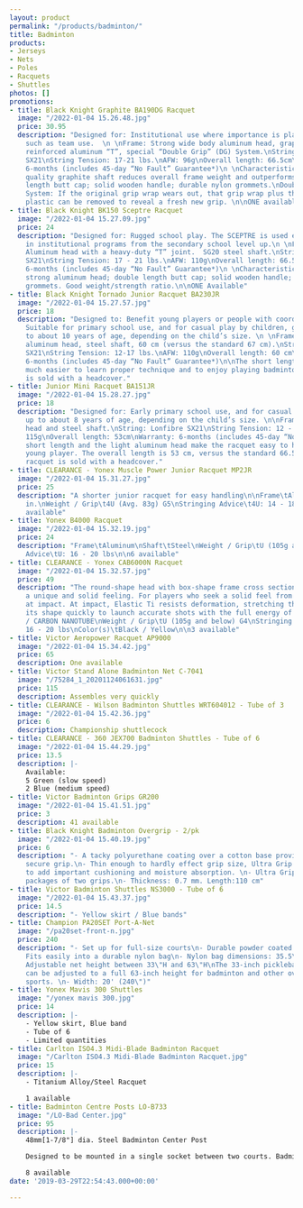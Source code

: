 ```yaml
---
layout: product
permalink: "/products/badminton/"
title: Badminton
products:
- Jerseys
- Nets
- Poles
- Racquets
- Shuttles
photos: []
promotions:
- title: Black Knight Graphite BA190DG Racquet
  image: "/2022-01-04 15.26.48.jpg"
  price: 30.95
  description: "Designed for: Institutional use where importance is placed on playability,
    such as team use.  \n \nFrame: Strong wide body aluminum head, graphite shaft,
    reinforced aluminum “T”, special “Double Grip” (DG) System.\nString: Lonfibre
    SX21\nString Tension: 17-21 lbs.\nAFW: 96g\nOverall length: 66.5cm\nWarranty:
    6-months (includes 45-day “No Fault” Guarantee*)\n \nCharacteristics:\n\nHigh
    quality graphite shaft reduces overall frame weight and outperforms steel shaft.\nDouble
    length butt cap; solid wooden handle; durable nylon grommets.\nDouble Grip (DG)
    System: If the original grip wrap wears out, that grip wrap plus the underlying
    plastic can be removed to reveal a fresh new grip. \n\nONE available at $30.95"
- title: Black Knight BK150 Sceptre Racquet
  image: "/2022-01-04 15.27.09.jpg"
  price: 24
  description: "Designed for: Rugged school play. The SCEPTRE is used extensively
    in institutional programs from the secondary school level up.\n \nFrame: AG10
    Aluminum head with a heavy-duty “T” joint.  SG20 steel shaft.\nString: Lonfibre
    SX21\nString Tension: 17 - 21 lbs.\nAFW: 110g\nOverall length: 66.5cm\nWarranty:
    6-months (includes 45-day “No Fault” Guarantee*)\n \nCharacteristics: Light and
    strong aluminum head; double length butt cap; solid wooden handle; durable nylon
    grommets. Good weight/strength ratio.\n\nONE Available"
- title: Black Knight Tornado Junior Racquet BA230JR
  image: "/2022-01-04 15.27.57.jpg"
  price: 18
  description: "Designed to: Benefit young players or people with coordination problems.
    Suitable for primary school use, and for casual play by children, generally up
    to about 10 years of age, depending on the child’s size. \n \nFrame: Wide-body
    aluminum head, steel shaft, 60 cm (versus the standard 67 cm).\nString: Lonfibre
    SX21\nString Tension: 12-17 lbs.\nAFW: 110g\nOverall length: 60 cm\nWarranty:
    6-months (includes 45-day “No Fault” Guarantee*)\n\nThe short length makes it
    much easier to learn proper technique and to enjoy playing badminton. This racquet
    is sold with a headcover."
- title: Junior Mini Racquet BA151JR
  image: "/2022-01-04 15.28.27.jpg"
  price: 18
  description: "Designed for: Early primary school use, and for casual play by children
    up to about 8 years of age, depending on the child’s size. \n\nFrame: Aluminum
    head and steel shaft.\nString: Lonfibre SX21\nString Tension: 12 - 15 lbs.\nAFW:
    115g\nOverall length: 53cm\nWarranty: 6-months (includes 45-day “No Fault” Guarantee*)\n\nThe
    short length and the light aluminum head make the racquet easy to handle for the
    young player. The overall length is 53 cm, versus the standard 66.5 cm.  This
    racquet is sold with a headcover."
- title: CLEARANCE - Yonex Muscle Power Junior Racquet MP2JR
  image: "/2022-01-04 15.31.27.jpg"
  price: 25
  description: "A shorter junior racquet for easy handling\n\nFrame\tAluminum\nShaft\tSteel\nLength\t21
    in.\nWeight / Grip\t4U (Avg. 83g) G5\nStringing Advice\t4U: 14 - 18 lbs\n\nONE
    available"
- title: Yonex B4000 Racquet
  image: "/2022-01-04 15.32.19.jpg"
  price: 24
  description: "Frame\tAluminum\nShaft\tSteel\nWeight / Grip\tU (105g and below) G4\nStringing
    Advice\tU: 16 - 20 lbs\n\n6 available"
- title: CLEARANCE - Yonex CAB6000N Racquet
  image: "/2022-01-04 15.32.57.jpg"
  price: 49
  description: "The round-shape head with box-shape frame cross section gives Carbonex
    a unique and solid feeling. For players who seek a solid feel from the strings
    at impact. At impact, Elastic Ti resists deformation, stretching then recovering
    its shape quickly to launch accurate shots with the full energy of the swing.\n\nFrame\tAluminum\nShaft\tSteel
    / CARBON NANOTUBE\nWeight / Grip\tU (105g and below) G4\nStringing Advice\tU:
    16 - 20 lbs\nColor(s)\tBlack / Yellow\n\n3 available"
- title: Victor Aeropower Racquet AP9000
  image: "/2022-01-04 15.34.42.jpg"
  price: 65
  description: One available
- title: Victor Stand Alone Badminton Net C-7041
  image: "/75284_1_20201124061631.jpg"
  price: 115
  description: Assembles very quickly
- title: CLEARANCE - Wilson Badminton Shuttles WRT604012 - Tube of 3
  image: "/2022-01-04 15.42.36.jpg"
  price: 6
  description: Championship shuttlecock
- title: CLEARANCE - 360 JEX700 Badminton Shuttles - Tube of 6
  image: "/2022-01-04 15.44.29.jpg"
  price: 13.5
  description: |-
    Available:
    5 Green (slow speed)
    2 Blue (medium speed)
- title: Victor Badminton Grips GR200
  image: "/2022-01-04 15.41.51.jpg"
  price: 3
  description: 41 available
- title: Black Knight Badminton Overgrip - 2/pk
  image: "/2022-01-04 15.40.19.jpg"
  price: 6
  description: "- A tacky polyurethane coating over a cotton base provides an instantly
    secure grip.\n- Thin enough to hardly effect grip size, Ultra Grip is  thick enough
    to add important cushioning and moisture absorption. \n- Ultra Grip is sold in
    packages of two grips.\n- Thickness: 0.7 mm. Length:110 cm"
- title: Victor Badminton Shuttles NS3000 - Tube of 6
  image: "/2022-01-04 15.43.37.jpg"
  price: 14.5
  description: "- Yellow skirt / Blue bands"
- title: Champion PA20SET Port-A-Net
  image: "/pa20set-front-n.jpg"
  price: 240
  description: "- Set up for full-size courts\n- Durable powder coated steel frame\n-
    Fits easily into a durable nylon bag\n- Nylon bag dimensions: 35.5\"L x 6\"D\n-
    Adjustable net height between 33\"H and 63\"H\nThe 33-inch pickleball/tennis height
    can be adjusted to a full 63-inch height for badminton and other over the net
    sports. \n- Width: 20' (240\")"
- title: Yonex Mavis 300 Shuttles
  image: "/yonex mavis 300.jpg"
  price: 14
  description: |-
    - Yellow skirt, Blue band
    - Tube of 6
    - Limited quantities
- title: Carlton ISO4.3 Midi-Blade Badminton Racquet
  image: "/Carlton ISO4.3 Midi-Blade Badminton Racquet.jpg"
  price: 15
  description: |-
    - Titanium Alloy/Steel Racquet

    1 available
- title: Badminton Centre Posts LO-B733
  image: "/LO-Bad Center.jpg"
  price: 95
  description: |-
    48mm[1-7/8"] dia. Steel Badminton Center Post

    Designed to be mounted in a single socket between two courts. Badminton center post are light weight and easily set-up. Two Eyes welded to adjustable collars allow precise net height adjustment. Powder coated red finish.

    8 available
date: '2019-03-29T22:54:43.000+00:00'

---
```

